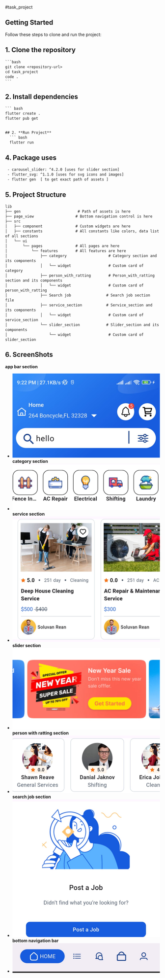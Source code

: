 #task_project

## Getting Started

Follow these steps to clone and run the project:

 ## 1. **Clone the repository**
    ```bash
    git clone <repository-url>
    cd task_project
    code .
    ```

## 2. **Install dependencies**
    ``` bash
    flutter create .
    flutter pub get
  ```

## 2. **Run Project**
    ``` bash
    flutter run
  ```

## 4. **Package uses**
     - carousel_slider: ^4.2.0 [uses for slider section]
     - flutter_svg: ^1.1.0 [uses for svg icons and images]
     - flutter gen  [ to get exact path of assets ]
## 5. **Project Structure**
```
lib
├── gen                          # Path of assets is here
├── page_view                   # Bottom navigation control is here
├── src
│   ├── component               # Custom widgets are here
│   ├── constants               # All constants like colors, data list of all sections
│   └── ui
│       └── pages               # All pages are here
│           └── features        # All features are here
│               ├── category                   # Category section and its components
│               │   └── widget                 # Custom card of category
│               ├── person_with_ratting        # Person_with_ratting section and its components
│               │   └── widget                 # Custom card of person_with_ratting
│               ├── Search job                # Search job section file
│               ├── service_section           # Service_section and its components
│               │   └── widget                 # Custom card of service_section
│               └── slider_section            # Slider_section and its components
│                   └── widget                 # Custom card of slider_section
```
## 6. **ScreenShots**
  **app bar section**
   - ![Home Page](assets/ss/appbar.jpg)
 **category section**
   - ![Category Section](assets/ss/category.jpg)
  **service section**
   - ![Service Section](assets/ss/service.jpg)
  **slider section**
   - ![Slider Section](assets/ss/slider.jpg)
  **person with ratting section**
   - ![Person with Ratting Section](assets/ss/person_with_ratting.jpg)
  **search job section**
   - ![Search Job Section](assets/ss/post_job.jpg)
  **bottom navigation bar**
   - ![Bottom Navigation Bar](assets/ss/nav_bar.jpg)